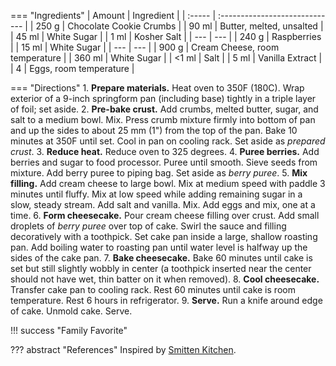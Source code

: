 === "Ingredients"
    | Amount | Ingredient                     |
    | :----- | :----------------------------- |
    | 250 g  | Chocolate Cookie Crumbs        |
    | 90 ml  | Butter, melted, unsalted       |
    | 45 ml  | White Sugar                    |
    | 1 ml   | Kosher Salt                    |
    | ---    | ---                            |
    | 240 g  | Raspberries                    |
    | 15 ml  | White Sugar                    |
    | ---    | ---                            |
    | 900 g  | Cream Cheese, room temperature |
    | 360 ml | White Sugar                    |
    | <1 ml  | Salt                           |
    | 5 ml   | Vanilla Extract                |
    | 4      | Eggs, room temperature         |

=== "Directions"
    1. **Prepare materials.** Heat oven to 350F (180C). Wrap exterior of a 9-inch springform pan (including base) tightly in a triple layer of foil; set aside.
    2. **Pre-bake crust.** Add crumbs, melted butter, sugar, and salt to a medium bowl. Mix. Press crumb mixture firmly into bottom of pan and up the sides to about 25 mm (1") from the top of the pan. Bake 10 minutes at 350F until set. Cool in pan on cooling rack. Set aside as *prepared crust*.
    3. **Reduce heat.** Reduce oven to 325 degrees.
    4. **Puree berries.** Add berries and sugar to food processor. Puree until smooth. Sieve seeds from mixture. Add berry puree to piping bag. Set aside as *berry puree*.
    5. **Mix filling.** Add cream cheese to large bowl. Mix at medium speed with paddle 3 minutes until fluffy. Mix at low speed while adding remaining sugar in a slow, steady stream. Add salt and vanilla. Mix. Add eggs and mix, one at a time.
    6. **Form cheesecake.** Pour cream cheese filling over crust. Add small droplets of *berry puree* over top of cake. Swirl the sauce and filling decoratively with a toothpick. Set cake pan inside a large, shallow roasting pan. Add boiling water to roasting pan until water level is halfway up the sides of the cake pan.
    7. **Bake cheesecake.** Bake 60 minutes until cake is set but still slightly wobbly in center (a toothpick inserted near the center should not have wet, thin batter on it when removed).
    8. **Cool cheesecake.** Transfer cake pan to cooling rack. Rest 60 minutes until cake is room temperature. Rest 6 hours in refrigerator.
    9. **Serve.** Run a knife around edge of cake. Unmold cake. Serve.


!!! success "Family Favorite"

??? abstract "References"
    Inspired by [Smitten Kitchen](https://smittenkitchen.com/2014/08/raspberry-swirl-cheesecake/).
